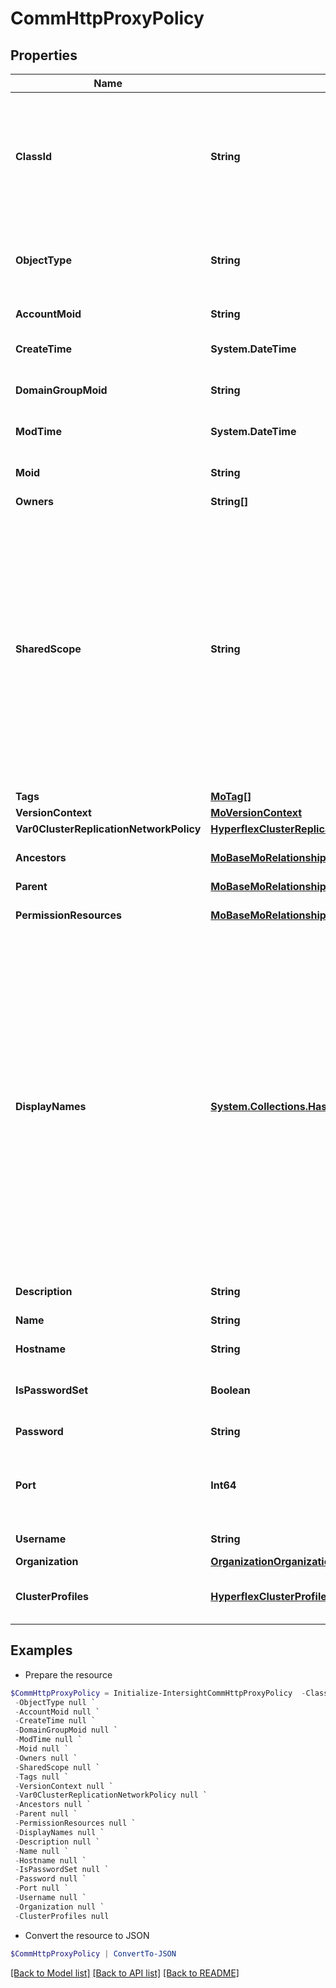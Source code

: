 # CommHttpProxyPolicy
## Properties

Name | Type | Description | Notes
------------ | ------------- | ------------- | -------------
**ClassId** | **String** | The fully-qualified name of the instantiated, concrete type. This property is used as a discriminator to identify the type of the payload when marshaling and unmarshaling data. | [default to "comm.HttpProxyPolicy"]
**ObjectType** | **String** | The fully-qualified name of the instantiated, concrete type. The value should be the same as the &#39;ClassId&#39; property. | [default to "comm.HttpProxyPolicy"]
**AccountMoid** | **String** | The Account ID for this managed object. | [optional] [readonly] 
**CreateTime** | **System.DateTime** | The time when this managed object was created. | [optional] [readonly] 
**DomainGroupMoid** | **String** | The DomainGroup ID for this managed object. | [optional] [readonly] 
**ModTime** | **System.DateTime** | The time when this managed object was last modified. | [optional] [readonly] 
**Moid** | **String** | The unique identifier of this Managed Object instance. | [optional] 
**Owners** | **String[]** |  | [optional] 
**SharedScope** | **String** | Intersight provides pre-built workflows, tasks and policies to end users through global catalogs. Objects that are made available through global catalogs are said to have a &#39;shared&#39; ownership. Shared objects are either made globally available to all end users or restricted to end users based on their license entitlement. Users can use this property to differentiate the scope (global or a specific license tier) to which a shared MO belongs. | [optional] [readonly] 
**Tags** | [**MoTag[]**](MoTag.md) |  | [optional] 
**VersionContext** | [**MoVersionContext**](MoVersionContext.md) |  | [optional] 
**Var0ClusterReplicationNetworkPolicy** | [**HyperflexClusterReplicationNetworkPolicyRelationship**](HyperflexClusterReplicationNetworkPolicyRelationship.md) |  | [optional] 
**Ancestors** | [**MoBaseMoRelationship[]**](MoBaseMoRelationship.md) | An array of relationships to moBaseMo resources. | [optional] [readonly] 
**Parent** | [**MoBaseMoRelationship**](MoBaseMoRelationship.md) |  | [optional] 
**PermissionResources** | [**MoBaseMoRelationship[]**](MoBaseMoRelationship.md) | An array of relationships to moBaseMo resources. | [optional] [readonly] 
**DisplayNames** | [**System.Collections.Hashtable**](Array.md) | A set of display names for the MO resource. These names are calculated based on other properties of the MO and potentially properties of Ancestor MOs. Displaynames are intended as a way to provide a normalized user appropriate name for an MO, especially for MOs which do not have a &#39;Name&#39; property, which is the case for much of the inventory discovered from managed targets. There are a limited number of keys, currently &#39;short&#39; and &#39;hierarchical&#39;. The value is an array and clients should use the first element of the array. | [optional] [readonly] 
**Description** | **String** | Description of the policy. | [optional] 
**Name** | **String** | Name of the concrete policy. | [optional] 
**Hostname** | **String** | HTTP Proxy server FQDN or IP. | [optional] 
**IsPasswordSet** | **Boolean** | Indicates whether the value of the &#39;password&#39; property has been set. | [optional] [readonly] [default to $false]
**Password** | **String** | The password for the HTTP Proxy. | [optional] 
**Port** | **Int64** | The HTTP Proxy port number. The port number of the HTTP proxy must be between 1 and 65535, inclusive. | [optional] 
**Username** | **String** | The username for the HTTP Proxy. | [optional] 
**Organization** | [**OrganizationOrganizationRelationship**](OrganizationOrganizationRelationship.md) |  | [optional] 
**ClusterProfiles** | [**HyperflexClusterProfileRelationship[]**](HyperflexClusterProfileRelationship.md) | An array of relationships to hyperflexClusterProfile resources. | [optional] 

## Examples

- Prepare the resource
```powershell
$CommHttpProxyPolicy = Initialize-IntersightCommHttpProxyPolicy  -ClassId null `
 -ObjectType null `
 -AccountMoid null `
 -CreateTime null `
 -DomainGroupMoid null `
 -ModTime null `
 -Moid null `
 -Owners null `
 -SharedScope null `
 -Tags null `
 -VersionContext null `
 -Var0ClusterReplicationNetworkPolicy null `
 -Ancestors null `
 -Parent null `
 -PermissionResources null `
 -DisplayNames null `
 -Description null `
 -Name null `
 -Hostname null `
 -IsPasswordSet null `
 -Password null `
 -Port null `
 -Username null `
 -Organization null `
 -ClusterProfiles null
```

- Convert the resource to JSON
```powershell
$CommHttpProxyPolicy | ConvertTo-JSON
```

[[Back to Model list]](../README.md#documentation-for-models) [[Back to API list]](../README.md#documentation-for-api-endpoints) [[Back to README]](../README.md)

